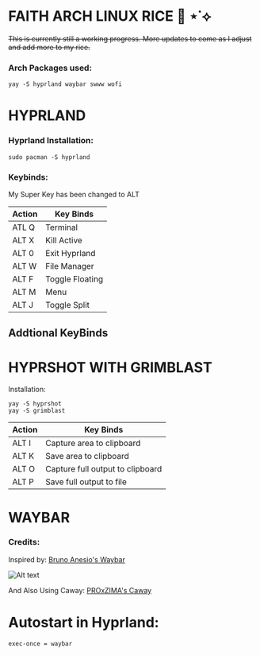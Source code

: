 # FAITH ARCH LINUX RICE 🍚 ⋆˙⟡
~~This is currently still a working progress. More updates to come as I adjust and add more to my rice.~~



### Arch Packages used:
```
yay -S hyprland waybar swww wofi
```
# HYPRLAND
### Hyprland Installation:

```
sudo pacman -S hyprland
```
### Keybinds:
My Super Key has been changed to ALT

| Action        |  Key Binds    |
| ------------- | ------------- |
| ATL Q         |     Terminal  |
| ALT X         |   Kill Active |
| ALT 0         |  Exit Hyprland|
| ALT W         |   File Manager|
| ALT F         |Toggle Floating|
| ALT M         |      Menu     |
| ALT J         |  Toggle Split |

## Addtional KeyBinds
# HYPRSHOT WITH GRIMBLAST

Installation:
```
yay -S hyprshot
yay -S grimblast
```
| Action        |  Key Binds    |
| ------------- | ------------- |
| ALT I         |Capture area to clipboard |
| ALT K         |Save area to clipboard |
| ALT O         |Capture full output to clipboard
| ALT P         |Save full output to file|

# WAYBAR

### Credits:
Inspired by:
[Bruno Anesio's Waybar](https://github.com/brunoanesio/waybar-config)

![Alt text](relative%20path/to/img.jpg?raw=true "Title")

And Also Using Caway: 
[PROxZIMA's Caway](https://github.com/PROxZIMA/caway)


# Autostart in Hyprland:
```
exec-once = waybar
```



